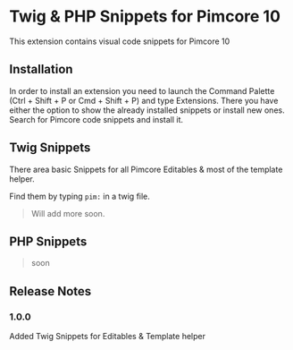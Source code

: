 # Twig & PHP Snippets for Pimcore 10

This extension contains visual code snippets for Pimcore 10

## Installation

In order to install an extension you need to launch the Command Palette (Ctrl + Shift + P or Cmd + Shift + P) and type Extensions. There you have either the option to show the already installed snippets or install new ones. Search for Pimcore code snippets and install it.

## Twig Snippets

There area basic Snippets for all Pimcore Editables & most of the template helper.

Find them by typing `pim:` in a twig file.

> Will add more soon.

## PHP Snippets

> soon

## Release Notes

### 1.0.0

Added Twig Snippets for Editables & Template helper
